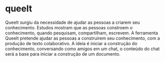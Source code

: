 # queelt

Queelt surgiu da necessidade de ajudar as pessoas a criarem seu conhecimento.  Estudos mostram que as pessoas constroem o conhecimento, quando pesquisam, compartilham, escrevem.  A ferramenta Queelt pretende ajudar as pessoas a construírem seu conhecimento, com a produção de texto colaborativo. A ideia é iniciar a construção do conhecimento, conversando como amigos em um chat, o conteúdo do chat será a base para iniciar a construção de um documento. 
